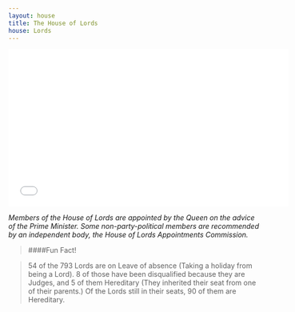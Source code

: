 ```yaml
---
layout: house
title: The House of Lords
house: Lords
---
```


<iframe class="pull-right" width="560" height="315" src="//www.youtube.com/embed/-U0LhurGWOc" frameborder="0" allowfullscreen></iframe>

*Members of the House of Lords are appointed by the Queen on the advice of the Prime Minister. Some non-party-political members are recommended by an independent body, the House of Lords Appointments Commission.*

>####Fun Fact!

  >54 of the 793 Lords are on Leave of absence (Taking a holiday from being a Lord). 8 of those have been disqualified because they are Judges, and 5 of them Hereditary (They inherited their seat from one of their parents.)
  Of the Lords still in their seats, 90 of them are Hereditary.

